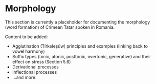 # Morphology

This section is currently a placeholder for documenting the morphology (word formation) of Crimean Tatar spoken in Romania.

Content to be added:
*   Agglutination (Tírkeleşúw) principles and examples (linking back to vowel harmony)
*   Suffix types (tonic, atonic, posttonic, overtonic, generative) and their effect on stress (Section 5.6)
*   Derivational processes
*   Inflectional processes
*   ...and more.
